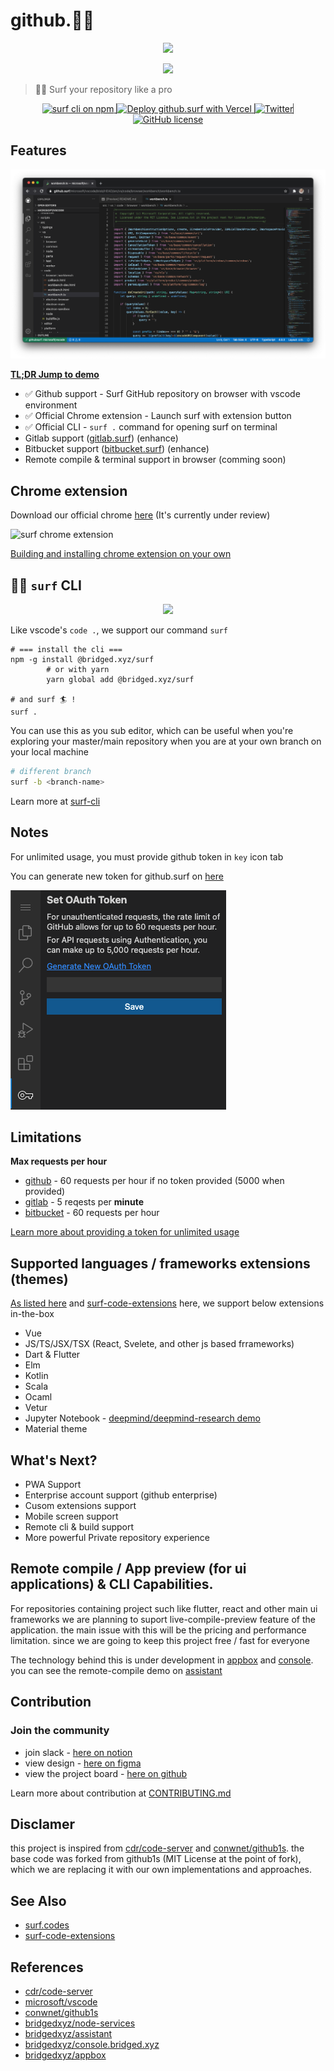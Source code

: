 # github.🏄‍♂️



<p align="center"><image src="branding/logo.png"/></p>

<p align="center"><a href="https://github.surf"><image src="branding/url-example.png"/></a></p>

> 🏄‍♂️ Surf your repository like a pro

<p align="center">
  <a href="https://www.npmjs.com/package/@bridged.xyz/surf" style="border-right: 1px solid #4D4D4D">
    <image alt="surf cli on npm" src="https://img.shields.io/badge/cli-latest-brightgreen"/>
  </a>
  <a href="https://vercel.com/new/git/external?repository-url=https://github.com/bridgedxyz/github.surf&project-name=github.surf&repo-name=github.surf" style="border-right: 1px solid #4D4D4D">
    <image alt="Deploy github.surf with Vercel" src="https://vercel.com/button"/>
  </a>
  <a href="https://twitter.com/intent/tweet?text=Wow:&url=https%3A%2F%2Fgithub.com%2Fbridgedxyz%2Fgithub.surf" style="border-right: 1px solid #4D4D4D">
    <image alt="Twitter" src="https://img.shields.io/twitter/url?style=social&url=https%3A%2F%2Fgithub.com%2Fbridgedxyz%2Fgithub.surf">
  </a>
  <a href="https://github.com/bridgedxyz/github.surf/blob/main/LICENSE">
    <image alt="GitHub license" src="https://img.shields.io/github/license/bridgedxyz/github.surf">
 </a>
</p>

## Features

![github.surf](./docs/images/github-surf-browser-preview.png)

[**TL;DR Jump to demo**](https://github.surf)

- ✅ Github support - Surf GitHub repository on browser with vscode environment
- ✅ Official Chrome extension - Launch surf with extension button
- ✅ Official CLI - `surf .` command for opening surf on terminal
- Gitlab support ([gitlab.surf](https://gitlab.surf)) (enhance)
- Bitbucket support ([bitbucket.surf](https://bitbucket.surf)) (enhance)
- Remote compile & terminal support in browser (comming soon)





## Chrome extension

Download our official chrome [here](https://chrome.google.com/webstore/detail/aipkghikndfblkikafmbahbekkhmppia) (It's currently under review)

![surf chrome extension](./docs/gifs/surf-extension-chrome-demo.gif)

[Building and installing chrome extension on your own](./chrome-extension/README.md)



## 🏄‍♂️ `surf` CLI

<p align="center"><image src="./docs/gifs/cli-demo.gif"/></p>

Like vscode's `code .`, we support our command `surf`

```shell
# === install the cli ===
npm -g install @bridged.xyz/surf
		# or with yarn
		yarn global add @bridged.xyz/surf

# and surf 🏄 !
surf .
```

You can use this as you sub editor, which can be useful when you're exploring your master/main repository when you are at your own branch on your local machine

```sh
# different branch
surf -b <branch-name>
```



Learn more at [surf-cli](https://github.com/bridgedxyz/surf-cli)





## Notes

For unlimited usage, you must provide github token in `key` icon tab

You can generate new token for github.surf on [here](https://github.com/settings/tokens/new?scopes=repo&description=githubsurf)

![provide oauth token for unlimited usage on github.surf](./docs/images/tutorial-provide-oauth-token.png)



## Limitations

**Max requests per hour**

- [github](https://docs.github.com/en/rest/reference/rate-limit) - 60 requests per hour if no token provided (5000 when provided)
- [gitlab](https://docs.gitlab.com/ee/security/rate_limits.html#:~:text=Introduced%20in%20GitLab%2012.9.,requests%20per%20minute%20per%20user.) - 5 reqests per **minute**
- [bitbucket](https://support.atlassian.com/bitbucket-cloud/docs/api-request-limits/) - 60 requests per hour

[Learn more about providing a token for unlimited usage](./docs/guide.md)



## Supported languages / frameworks extensions (themes)

[As listed here](./extensions) and [surf-code-extensions](https://github.com/bridgedxyz/surf-code-extensions) here, we support below extensions in-the-box

- Vue
- JS/TS/JSX/TSX (React, Svelete, and other js based frrameworks)
- Dart & Flutter
- Elm
- Kotlin
- Scala
- Ocaml
- Vetur
- Jupyter Notebook - [deepmind/deepmind-research demo](https://github.surf/deepmind/deepmind-research)
- Material theme



## What's Next?

- PWA Support
- Enterprise account support (github enterprise)
- Cusom extensions support
- Mobile screen support
- Remote cli & build support
- More powerful Private repository experience



## Remote compile / App preview (for ui applications) & CLI Capabilities.

For repositories containing project such like flutter, react and other main ui frameworks we are planning to suport live-compile-preview feature of the application. the main issue with this will be the pricing and performance limitation. since we are going to keep this project free / fast for everyone

The technology behind this is under development in [appbox](https://github.com/bridgedyxz/appbox) and [console](https://github.com/bridgedxyz/console.bridged.xyz). you can see the remote-compile demo on [assistant](https://github.com/bridgedxyz/assistant)




## Contribution

### Join the community

- join slack - [here on notion](https://www.notion.so/bridgedxyz/Bridged-OSS-Community-c6983f668e3e4204aed8856da0e73483)
- view design - [here on figma](https://www.figma.com/file/R3U3OHaoPVd4D7Z9mcaqIE/github.surf?node-id=14%3A0)
- view the project board - [here on github](https://github.com/bridgedxyz/github.surf/projects)

Learn more about contribution at [CONTRIBUTING.md](./CONTRIBUTING.md)



## Disclamer

this project is inspired from [cdr/code-server](https://github.com/cdr/code-server) and [conwnet/github1s](https://github.com/conwnet/github1s). the base code was forked from github1s (MIT License at the point of fork), which we are replacing it with our own implementations and approaches.



## See Also

- [surf.codes](https://surf.codes)
- [surf-code-extensions](https://github.com/bridgedxyz/surf-code-extensions)





## References

- [cdr/code-server](https://github.com/cdr/code-server)
- [microsoft/vscode](https://github.com/microsoft/vscode)
- [conwnet/github1s](https://github.com/conwnet/github1s)
- [bridgedxyz/node-services](https://github.com/bridgedxyz/node-services)
- [bridgedxyz/assistant](https://github.com/bridgedxyz/assistant)
- [bridgedxyz/console.bridged.xyz](https://github.com/bridgedxyz/console.bridged.xyz)
- [bridgedxyz/appbox](https://github.com/bridgedxyz/appbox)


